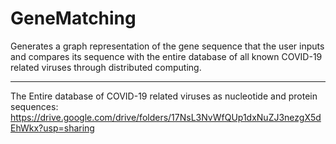 # GeneMatching
Generates a graph representation of the gene sequence that the user inputs and compares its sequence with the entire database of all known COVID-19 related viruses through distributed computing.

<hr/>

The Entire database of COVID-19 related viruses as nucleotide and protein sequences: 
https://drive.google.com/drive/folders/17NsL3NvWfQUp1dxNuZJ3nezgX5dEhWkx?usp=sharing

